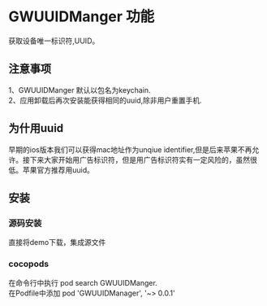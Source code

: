  GWUUIDManger 功能
=========================
获取设备唯一标识符,UUID。

注意事项
-------------------------
 1、GWUUIDManger 默认以包名为keychain.   
 2、应用卸载后再次安装能获得相同的uuid,除非用户重置手机.

为什用uuid
-----------------------
早期的ios版本我们可以获得mac地址作为unqiue identifier,但是后来苹果不再允许。接下来大家开始用广告标识符，但是用广告标识符实有一定风险的，虽然很低。苹果官方推荐用uuid。

安装
-----------------------
### 源码安装
直接将demo下载，集成源文件

### cocopods

在命令行中执行 pod search GWUUIDManger.  
在Podfile中添加 
pod 'GWUUIDManager', '~> 0.0.1' 
